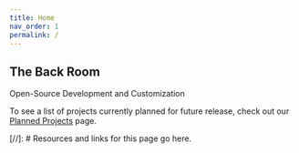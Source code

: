 ```yaml
---
title: Home
nav_order: 1
permalink: /
---
```


## The Back Room

Open-Source Development and Customization


To see a list of projects currently planned for future release, check out our [Planned Projects] page. 

<!-- ////////////////////////////////////////////////////////////////////////////////////////////////////////////////////// -->

[//]: # Resources and links for this page go here.

[Planned Projects]: /planned-projects

<!-- ////////////////////////////////////////////////////////////////////////////////////////////////////////////////////// -->
